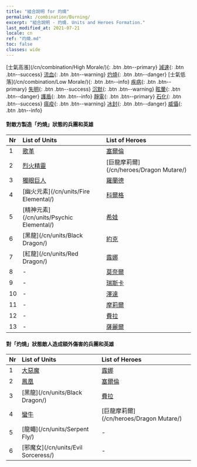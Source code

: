 ```yaml
---
title: "組合說明 for 灼燒"
permalink: /combination/Burning/
excerpt: "組合說明 - 灼燒. Units and Heroes Formation."
last_modified_at: 2021-07-21
locale: cn
ref: "灼燒.md"
toc: false
classes: wide
---
```


  [士氣高漲](/cn/combination/High Morale/){: .btn .btn--primary} [減速](/cn/combination/Slow/){: .btn .btn--success} [流血](/cn/combination/Bleeding/){: .btn .btn--warning} [灼燒](/cn/combination/Burning/){: .btn .btn--danger} [士氣低落](/cn/combination/Low Morale/){: .btn .btn--info} [疾病](/cn/combination/Disease/){: .btn .btn--primary} [失明](/cn/combination/Blind/){: .btn .btn--success} [沉默](/cn/combination/Silence/){: .btn .btn--warning} [眩暈](/cn/combination/Stun/){: .btn .btn--danger} [護盾](/cn/combination/Shield/){: .btn .btn--info} [靜電](/cn/combination/Static/){: .btn .btn--primary} [石化](/cn/combination/Petrify/){: .btn .btn--success} [瘟疫](/cn/combination/Plague/){: .btn .btn--warning} [冰封](/cn/combination/Freeze/){: .btn .btn--danger} [威懾](/cn/combination/Deterrence/){: .btn .btn--info} 


#### 對敵方製造「灼燒」狀態的兵團和英雄

  | Nr |  List of Units  | List of Heroes | 
  |:---|:----------------|:---------------| 
  | 1 | [歌革](/cn/units/Gog/) | [塞爾倫](/cn/heroes/Xeron/) |
  | 2 | [烈火精靈](/cn/units/Efreeti/) | [巨龍摩莉爾](/cn/heroes/Dragon Mutare/) |
  | 3 | [獨眼巨人](/cn/units/Cyclops/) | [羅蘭德](/cn/heroes/Roland/) |
  | 4 | [幽火元素](/cn/units/Fire Elemental/) | [科爾格](/cn/heroes/Kilgor/) |
  | 5 | [精神元素](/cn/units/Psychic Elemental/) | [希娃](/cn/heroes/Shiva/) |
  | 6 | [黑龍](/cn/units/Black Dragon/) | [約克](/cn/heroes/Yog/) |
  | 7 | [紅龍](/cn/units/Red Dragon/) | [露娜](/cn/heroes/Luna/) |
  | 8 | - | [莫奈爾](/cn/heroes/Monere/) |
  | 9 | - | [瑞斯卡](/cn/heroes/Rashka/) |
  | 10 | - | [澤達](/cn/heroes/Zydar/) |
  | 11 | - | [摩莉爾](/cn/heroes/Mutare/) |
  | 12 | - | [費拉](/cn/heroes/Fiur/) |
  | 13 | - | [薩麗爾](/cn/heroes/Ciele/) |


#### 對「灼燒」狀態敵人造成額外傷害的兵團和英雄

  | Nr |  List of Units  | List of Heroes | 
  |:---|:----------------|:---------------| 
  | 1 | [大惡魔](/cn/units/Devil/) | [露娜](/cn/heroes/Luna/) |
  | 2 | [鳳凰](/cn/units/Firebird/) | [塞爾倫](/cn/heroes/Xeron/) |
  | 3 | [黑龍](/cn/units/Black Dragon/) | [費拉](/cn/heroes/Fiur/) |
  | 4 | [蠻牛](/cn/units/Gorgon/) | [巨龍摩莉爾](/cn/heroes/Dragon Mutare/) |
  | 5 | [龍蠅](/cn/units/Serpent Fly/) | - |
  | 6 | [邪魔女](/cn/units/Evil Sorceress/) | - |
